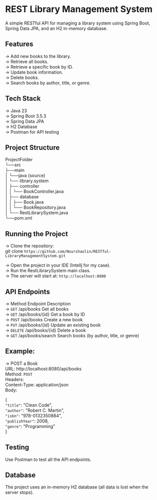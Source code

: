 # REST Library Management System
A simple RESTful API for managing a library system using Spring Boot, Spring Data JPA, and an H2 in-memory database.

## Features
→ Add new books to the library.<br>
→ Retrieve all books.<br>
→ Retrieve a specific book by ID.<br>
→ Update book information.<br>
→ Delete books.<br>
→ Search books by author, title, or genre.<br>

## Tech Stack
→ Java 23<br>
→ Spring Boot 3.5.3<br>
→ Spring Data JPA<br>
→ H2 Database<br>
→ Postman for API testing<br>

## Project Structure

ProjectFolder<br>
└──src<br>
   ├──main<br>
   │     └──java (source)<br>
   │        └── library.system<br>
   │            ├── controller<br>
   │            │   └── BookController.java<br>
   │            ├── database<br>
   │            │   ├── Book.java<br>
   │            │   └── BookRepository.java<br>
   │            └── RestLibrarySystem.java<br>
   └──pom.xml<br>

## Running the Project
→ Clone the repository:<br>
git clone `https://github.com/Nourshaolin/RESTful-LibraryManagementSystem.git`<br>

→ Open the project in your IDE (Intellj for my case).<br>
→ Run the RestLibrarySystem main class.<br>
→ The server will start at: `http://localhost:8080`<br>

## API Endpoints
→ Method	Endpoint	Description<br>
→ `GET`	/api/books	Get all books<br>
→ `GET`	/api/books/{id}	Get a book by ID<br>
→ `POST`	/api/books	Create a new book<br>
→ `PUT`	/api/books/{id}	Update an existing book<br>
→ `DELETE`	/api/books/{id}	Delete a book<br>
→ `GET`	/api/books/search	Search books (by author, title, or genre)<br>

## Example: 
→ POST a Book<br>
  URL: http://localhost:8080/api/books<br>
  Method: `POST`<br>
  Headers:<br>
    Content-Type: application/json<br>
  Body:<br>
  
  {<br>
    `"title"`: "Clean Code",<br>
    `"author"`: "Robert C. Martin",<br>
    `"isbn"`: "978-0132350884",<br>
    `"publishYear"`: 2008,<br>
    `"genre"`: "Programming"<br>
  }<br>
  
## Testing
Use Postman to test all the API endpoints.<br>

## Database
The project uses an in-memory H2 database (all data is lost when the server stops).<br>

